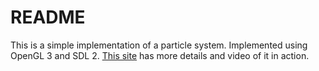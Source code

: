 # README #

This is a simple implementation of a particle system. Implemented using OpenGL 3 and SDL 2. [This site](https://sites.google.com/site/alexdahl5607/simple-particle-system) has more details and video of it in action.